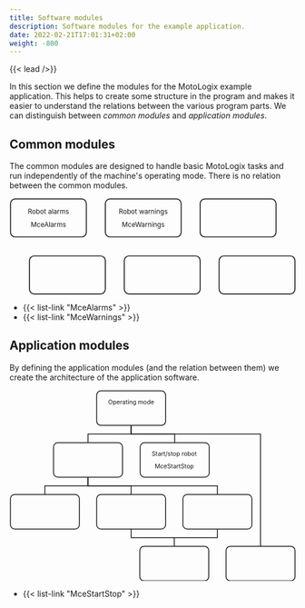 ```yaml
---
title: Software modules
description: Software modules for the example application.
date: 2022-02-21T17:01:31+02:00
weight: -800
---
```


{{< lead />}}

In this section we define the modules for the MotoLogix example
application. This helps to create some structure in the program and makes it
easier to understand the relations between the various program parts.
We can distinguish between *common modules* and *application modules*.

## Common modules

The common modules are designed to handle basic MotoLogix tasks and
run independently of the machine's operating mode.
There is no relation between the common modules.

<div class="flex mb-8">
<svg xmlns="http://www.w3.org/2000/svg" width="603" height="203" viewBox="-1 -1 603 203">

<g stroke-width="2" stroke="currentColor" fill="none">
  <rect width="160" height="80" x="1" y="1" rx="10"/>
  <g class="text-sm" text-anchor="middle" stroke="none" fill="currentColor">
    <text x="81" y="32">Robot alarms</text>
    <text x="81" y="60" class="text-xs italic">MceAlarms</text>
  </g>

  <rect width="160" height="80" x="201" y="1" rx="10"/>
  <g class="text-sm" text-anchor="middle" stroke="none" fill="currentColor">
    <text x="281" y="32">Robot warnings</text>
    <text x="281" y="60" class="text-xs italic">MceWarnings</text>
  </g>

  <rect width="160" height="80" x="401" y="1" rx="10"/>
  <g class="text-sm" text-anchor="middle" stroke="none" fill="currentColor">
    <!-- <text x="481" y="32">Description</text> -->
    <!-- <text x="481" y="60" class="text-xs italic">[function]</text> -->
  </g>

  <rect width="160" height="80" x="41" y="121" rx="10"/>
  <g class="text-sm" text-anchor="middle" stroke="none" fill="currentColor">
    <!-- <text x="121" y="152">Description</text> -->
    <!-- <text x="121" y="180" class="text-xs italic">[function]</text> -->
  </g>

  <rect width="160" height="80" x="241" y="121" rx="10"/>
  <g class="text-sm" text-anchor="middle" stroke="none" fill="currentColor">
    <!-- <text x="321" y="152">Description</text> -->
    <!-- <text x="321" y="180" class="text-xs italic">[function]</text> -->
  </g>

  <rect width="160" height="80" x="441" y="121" rx="10"/>
  <g class="text-sm" text-anchor="middle" stroke="none" fill="currentColor">
    <!-- <text x="521" y="152">Description</text> -->
    <!-- <text x="521" y="180" class="text-xs italic">[function]</text> -->
  </g>
</g>

</svg>
</div>

- {{< list-link "MceAlarms" >}}
- {{< list-link "MceWarnings" >}}

## Application modules

By defining the application modules (and the relation between them) we create
the architecture of the application software.

<div class="flex mb-8">
<svg xmlns="http://www.w3.org/2000/svg" width="663" height="443" viewBox="-1 -1 663 443">

<g stroke-width="2" stroke="currentColor" fill="none">
  <g>
    <path d="M281 81v20h101v20"/>
    <path d="M181 121v-20h100V81M181 201v20H81v20"/>
    <path d="M281 241v-20H181v-20"/>
    <path d="M481 241v-20H181v-20"/>
    <path d="M581 361V101H281V81"/>
    <path d="M381 361v-20H281v-20m100 40v-20h100v-20"/>
  </g>

  <rect width="160" height="80" x="201" y="1" rx="10"/>
  <g class="text-sm" text-anchor="middle" stroke="none" fill="currentColor">
    <text x="281" y="32">Operating mode</text>
    <!-- <text x="281" y="60" class="text-xs italic">[function name]</text> -->
  </g>

  <rect width="160" height="80" x="101" y="121" rx="10"/>
  <g class="text-sm" text-anchor="middle" stroke="none" fill="currentColor">
    <!-- <text x="180" y="152">Description</text> -->
    <!-- <text x="180" y="180" class="text-xs italic">[function name]</text> -->
  </g>

  <rect width="160" height="80" x="302" y="121" rx="10"/>
  <g class="text-sm" text-anchor="middle" stroke="none" fill="currentColor">
    <text x="381" y="152">Start/stop robot</text>
    <text x="381" y="180" class="text-xs italic">MceStartStop</text>
  </g>

  <rect width="160" height="80" x="1" y="241" rx="10"/>
  <g class="text-sm" text-anchor="middle" stroke="none" fill="currentColor">
    <!-- <text x="80" y="272">Description</text> -->
    <!-- <text x="80" y="300" class="text-xs italic">[function name]</text> -->
  </g>

  <rect width="160" height="80" x="201" y="241" rx="10"/>
  <g class="text-sm" text-anchor="middle" stroke="none" fill="currentColor">
    <!-- <text x="280" y="272">Description</text> -->
    <!-- <text x="280" y="300" class="text-xs italic">[function name]</text> -->
  </g>

  <rect width="160" height="80" x="401" y="241" rx="10"/>
  <g class="text-sm" text-anchor="middle" stroke="none" fill="currentColor">
    <!-- <text x="481" y="272">Description</text> -->
    <!-- <text x="481" y="300" class="text-xs italic">[function name]</text> -->
  </g>

  <rect width="160" height="80" x="501" y="361" rx="10"/>
  <g class="text-sm" text-anchor="middle" stroke="none" fill="currentColor">
    <!-- <text x="581" y="392">Description</text> -->
    <!-- <text x="581" y="420" class="text-xs italic">[function name]</text> -->
  </g>

  <rect width="160" height="80" x="301" y="361" rx="10"/>
  <g class="text-sm" text-anchor="middle" stroke="none" fill="currentColor">
    <!-- <text x="381" y="392">Description</text> -->
    <!-- <text x="381" y="420" class="text-xs italic">[function name]</text> -->
  </g>
</g>
</svg>
</div>

- {{< list-link "MceStartStop" >}}
